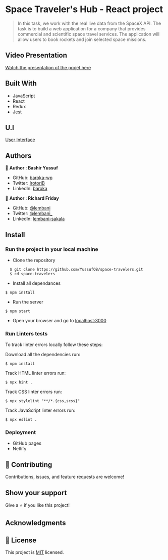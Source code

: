 # Space Traveler's Hub - React project
> In this task, we work with the real live data from the SpaceX API. The task is to build a web application for a company that provides commercial and scientific space travel services. The application will allow users to book rockets and join selected space missions.
## Video Presentation

[Watch the presentation of the projet here](https://drive.google.com/file/d/1NL8-fK5F-EmGy62qSJd6dITk4XcZyBrS/view?usp=sharing)

## Built With

- JavaScript
- React
- Redux
- Jest

## U.I

[User Interface](./UI_Screenshot.png)

## Authors

👤 **Author : Bashir Yussuf**

- GitHub: [baroka-wp](https://github.com/YussufOB)
- Twitter: [IrotoriB](https://twitter.com/_ybash)
- LinkedIn: [baroka](www.linkedin.com/in/yussufbashir)

👥 **Author : Richard Friday**

- GitHub: [@lembani](https://github.com/Richz003)
- Twitter: [@lembani_](https://twitter.com/richardfriday14)
- LinkedIn: [lembani-sakala](https://linkedin.com/in/richard-friday)

## Install
### Run the project in your local machine

- Clone the repository
```
  $ git clone https://github.com/YussufOB/space-travelers.git
  $ cd space-travelers
```

- Install all dependances
```
$ npm install
```

- Run the server
```
$ npm start
```
- Open your browser and go to [localhost:3000](http://localhost:3000/)


### Run Linters tests
To track linter errors locally follow these steps:  

Download all the dependencies run:
```
$ npm install
```
Track HTML linter errors run:
```
$ npx hint .
```
Track CSS linter errors run:
```
$ npx stylelint "**/*.{css,scss}"
```
Track JavaScript linter errors run:
```
$ npx eslint .
```

### Deployment
- GitHub pages
- Netlify

## 🤝 Contributing

Contributions, issues, and feature requests are welcome!

## Show your support

Give a ⭐️ if you like this project!

## Acknowledgments

## 📝 License

This project is [MIT](./MIT.md) licensed.
